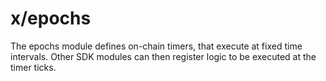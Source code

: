 # x/epochs

The epochs module defines on-chain timers, that execute at fixed time intervals.
Other SDK modules can then register logic to be executed at the timer ticks.
